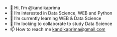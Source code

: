 - 👋 Hi, I’m @kandikaprima
- 👀 I’m interested in Data Science, WEB and Python
- 🌱 I’m currently learning WEB & Data Science
- 💞️ I’m looking to collaborate to study Data Science
- 📫 How to reach me kandikaprima@gmail.com

<!---
Jeyvier/Jeyvier is a ✨ special ✨ repository because its `README.md` (this file) appears on your GitHub profile.
You can click the Preview link to take a look at your changes.
--->
